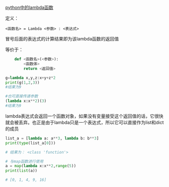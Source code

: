 [python中的lambda函数](https://blog.csdn.net/weixin_48077303/article/details/115432398)

定义：

    <函数名> = Lambda <参数> : <表达式>

冒号后面的表达式的计算结果即为该lambda函数的返回值

等价于：
```python
    def <函数名>(<参数>):
        <函数体>
        return <返回值>
```

```python
g=lambda x,y,z:x+y+z*2
print(g(1,2,3))
#结果为9

#也可直接传递参数
(lambda x:x**2)(3)
#结果为9
```

lambda表达式会返回一个函数对象，如果没有变量接受这个返回值的话，它很快就会被丢弃。也正是由于lambda只是一个表达式，所以它可以直接作为list和dict的成员

```python
list_a = [lambda a: a**3, lambda b: b**3]
print(type(list_a[0]))

# 结果为： <class 'function'>

# 与map函数进行使用
a = map(lambda x:x**2,range(5))
print(list(a))

# [0, 1, 4, 9, 16]
```
